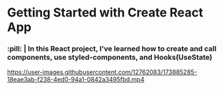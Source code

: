 # Getting Started with Create React App


  <h3> :pill: | In this React project, I've learned how to create and call components, use styled-components, and Hooks(UseState) </h3>



https://user-images.githubusercontent.com/12762083/173885285-18eae3ab-f238-4ed0-94a1-0842a3495fbd.mp4

